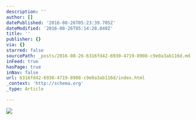 ```yaml
---
description: ''
author: []
datePublished: '2016-08-26T05:23:39.705Z'
dateModified: '2016-08-26T05:14:28.040Z'
title: ''
publisher: {}
via: {}
starred: false
sourcePath: _posts/2016-08-26-6316fd42-6930-4719-8908-c9e0a3ab116d.md
inFeed: true
hasPage: true
inNav: false
url: 6316fd42-6930-4719-8908-c9e0a3ab116d/index.html
_context: 'http://schema.org'
_type: Article

---
```

![](https://the-grid-user-content.s3-us-west-2.amazonaws.com/250f6ddd-7ab9-4e85-8ea7-fa361b8b4a48.png)